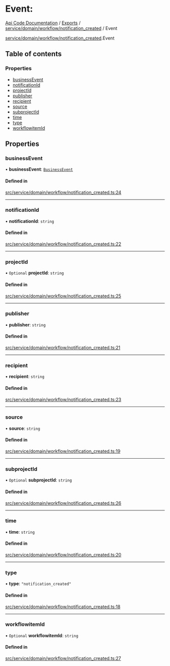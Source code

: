 # Event: 
 
[Api Code Documentation](../README.md) / [Exports](../modules.md) / [service/domain/workflow/notification\_created](../modules/service_domain_workflow_notification_created.md) / Event

[service/domain/workflow/notification_created](../modules/service_domain_workflow_notification_created.md).Event

## Table of contents

### Properties

- [businessEvent](service_domain_workflow_notification_created.Event.md#businessevent)
- [notificationId](service_domain_workflow_notification_created.Event.md#notificationid)
- [projectId](service_domain_workflow_notification_created.Event.md#projectid)
- [publisher](service_domain_workflow_notification_created.Event.md#publisher)
- [recipient](service_domain_workflow_notification_created.Event.md#recipient)
- [source](service_domain_workflow_notification_created.Event.md#source)
- [subprojectId](service_domain_workflow_notification_created.Event.md#subprojectid)
- [time](service_domain_workflow_notification_created.Event.md#time)
- [type](service_domain_workflow_notification_created.Event.md#type)
- [workflowitemId](service_domain_workflow_notification_created.Event.md#workflowitemid)

## Properties

### businessEvent

• **businessEvent**: [`BusinessEvent`](../modules/service_domain_business_event.md#businessevent)

#### Defined in

[src/service/domain/workflow/notification_created.ts:24](https://github.com/openkfw/TruBudget/blob/4d7fd4be/api/src/service/domain/workflow/notification_created.ts#L24)

___

### notificationId

• **notificationId**: `string`

#### Defined in

[src/service/domain/workflow/notification_created.ts:22](https://github.com/openkfw/TruBudget/blob/4d7fd4be/api/src/service/domain/workflow/notification_created.ts#L22)

___

### projectId

• `Optional` **projectId**: `string`

#### Defined in

[src/service/domain/workflow/notification_created.ts:25](https://github.com/openkfw/TruBudget/blob/4d7fd4be/api/src/service/domain/workflow/notification_created.ts#L25)

___

### publisher

• **publisher**: `string`

#### Defined in

[src/service/domain/workflow/notification_created.ts:21](https://github.com/openkfw/TruBudget/blob/4d7fd4be/api/src/service/domain/workflow/notification_created.ts#L21)

___

### recipient

• **recipient**: `string`

#### Defined in

[src/service/domain/workflow/notification_created.ts:23](https://github.com/openkfw/TruBudget/blob/4d7fd4be/api/src/service/domain/workflow/notification_created.ts#L23)

___

### source

• **source**: `string`

#### Defined in

[src/service/domain/workflow/notification_created.ts:19](https://github.com/openkfw/TruBudget/blob/4d7fd4be/api/src/service/domain/workflow/notification_created.ts#L19)

___

### subprojectId

• `Optional` **subprojectId**: `string`

#### Defined in

[src/service/domain/workflow/notification_created.ts:26](https://github.com/openkfw/TruBudget/blob/4d7fd4be/api/src/service/domain/workflow/notification_created.ts#L26)

___

### time

• **time**: `string`

#### Defined in

[src/service/domain/workflow/notification_created.ts:20](https://github.com/openkfw/TruBudget/blob/4d7fd4be/api/src/service/domain/workflow/notification_created.ts#L20)

___

### type

• **type**: ``"notification_created"``

#### Defined in

[src/service/domain/workflow/notification_created.ts:18](https://github.com/openkfw/TruBudget/blob/4d7fd4be/api/src/service/domain/workflow/notification_created.ts#L18)

___

### workflowitemId

• `Optional` **workflowitemId**: `string`

#### Defined in

[src/service/domain/workflow/notification_created.ts:27](https://github.com/openkfw/TruBudget/blob/4d7fd4be/api/src/service/domain/workflow/notification_created.ts#L27)
